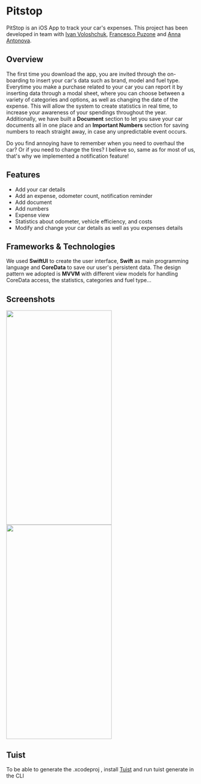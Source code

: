 # Pitstop

PitStop is an iOS App to track your car's expenses. This project has been developed in team with [Ivan Voloshchuk](https://github.com/IV0000), [Francesco Puzone](https://github.com/morbuen) and [Anna Antonova](https://github.com/Oneanya21).

## Overview
The first time you download the app, you are invited through the on-boarding to insert your car's data such as brand, model and fuel type.
Everytime you make a purchase related to your car you can report it by inserting data through a modal sheet, where you can choose between a variety of categories and options, as well as changing the date of the expense. This will allow the system to create statistics in real time, to increase your awareness of your spendings throughout the year. Additionally, we have built a **Document** section to let you save your car documents all in one place and an **Important Numbers** section for saving numbers to reach straight away, in case any unpredictable event occurs. 

Do you find annoying have to remember when you need to overhaul the car? Or if you need to change the tires? I believe so, same as for most of us, that's why we implemented a notification feature!

## Features
- Add your car details
- Add an expense, odometer count, notification reminder
- Add document 
- Add numbers
- Expense view
- Statistics about odometer, vehicle efficiency, and costs
- Modify and change your car details as well as you expenses details


## Frameworks & Technologies
We used **SwiftUI** to create the user interface, **Swift** as main programming language and **CoreData** to save our user's persistent data.
The design pattern we adopted is **MVVM** with different view models for handling CoreData access, the statistics, categories and fuel type...

## Screenshots

<img src="https://user-images.githubusercontent.com/94223094/169893103-be24dbd0-4efd-4f70-8f96-eb3e595ff5ec.gif" width="280" height="570"/>   <img src="https://user-images.githubusercontent.com/94223094/169893079-7e227b06-69ef-42ff-8b46-56c2ecdda6ec.gif" width="280" height="570"/>

## Tuist
To be able to generate the .xcodeproj , install [Tuist](https://docs.tuist.dev/en/guides/quick-start/install-tuist) and run tuist generate in the CLI
